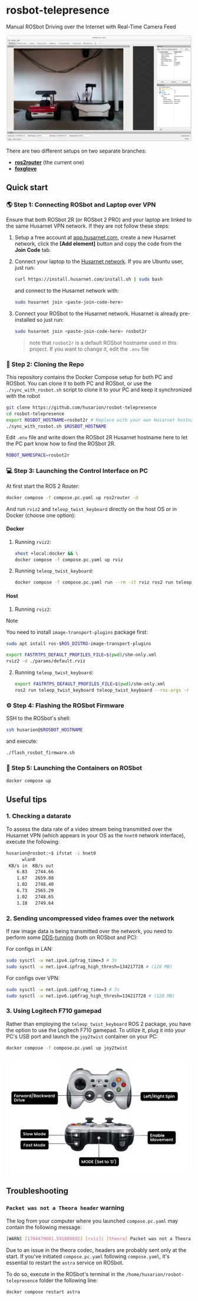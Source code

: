 # rosbot-telepresence

Manual ROSbot Driving over the Internet with Real-Time Camera Feed

![ROSbot ROS2 user interface](.docs/rosbot-rviz.png)

There are two different setups on two separate branches:

- [**ros2router**](https://github.com/husarion/rosbot-telepresence/tree/ros2router) (the current one)
- [**foxglove**](https://github.com/husarion/rosbot-telepresence/tree/foxglove)

## Quick start

### 🌎 Step 1: Connecting ROSbot and Laptop over VPN

Ensure that both ROSbot 2R (or ROSbot 2 PRO) and your laptop are linked to the same Husarnet VPN network. If they are not follow these steps:

1. Setup a free account at [app.husarnet.com](https://app.husarnet.com/), create a new Husarnet network, click the **[Add element]** button and copy the code from the **Join Code** tab.
2. Connect your laptop to the [Husarnet network](https://husarnet.com/docs). If you are Ubuntu user, just run:

   ```bash
   curl https://install.husarnet.com/install.sh | sudo bash
   ```

   and connect to the Husarnet network with:

   ```bash
   sudo husarnet join <paste-join-code-here>
   ```

3. Connect your ROSbot to the Husarnet network. Husarnet is already pre-installed so just run:

   ```bash
   sudo husarnet join <paste-join-code-here> rosbot2r
   ```

   > note that `rosbot2r` is a default ROSbot hostname used in this project. If you want to change it, edit the `.env` file

### 📁 Step 2: Cloning the Repo

This repository contains the Docker Compose setup for both PC and ROSbot. You can clone it to both PC and ROSbot, or use the `./sync_with_rosbot.sh` script to clone it to your PC and keep it synchronized with the robot

```bash
git clone https://github.com/husarion/rosbot-telepresence
cd rosbot-telepresence
export ROSBOT_HOSTNAME=rosbot2r # Replace with your own Husarnet hostname
./sync_with_rosbot.sh $ROSBOT_HOSTNAME
```

Edit `.env` file and write down the ROSbot 2R Husarnet hostname here to let the PC part know how to find the ROSbot 2R.

```bash
ROBOT_NAMESPACE=rosbot2r
```

### 💻 Step 3: Launching the Control Interface on PC

At first start the ROS 2 Router:

```bash
docker compose -f compose.pc.yaml up ros2router -d
```

And run `rviz2` and  `teleop_twist_keyboard` directly on the host OS or in Docker (choose one option):

#### Docker

1. Running `rviz2`:

   ```bash
   xhost +local:docker && \
   docker compose -f compose.pc.yaml up rviz
   ```

2. Running `teleop_twist_keyboard`:

   ```bash
   docker compose -f compose.pc.yaml run --rm -it rviz ros2 run teleop_twist_keyboard teleop_twist_keyboard --ros-args -r __ns:=/rosbot2r
   ```

#### Host

1. Running `rviz2`:

> [!NOTE]
> You need to install `image-transport-plugins` package first:
>
> ```bash
> sudo apt intall ros-$ROS_DISTRO-image-transport-plugins
> ```

   ```bash
   export FASTRTPS_DEFAULT_PROFILES_FILE=$(pwd)/shm-only.xml
   rviz2 -d ./params/default.rviz
   ```

2. Running `teleop_twist_keyboard`:

   ```bash
   export FASTRTPS_DEFAULT_PROFILES_FILE=$(pwd)/shm-only.xml
   ros2 run teleop_twist_keyboard teleop_twist_keyboard --ros-args -r __ns:=/rosbot2r
   ```

### ⚙️ Step 4: Flashing the ROSbot Firmware

SSH to the ROSbot's shell:

```bash
ssh husarion@$ROSBOT_HOSTNAME
```

and execute:

```bash
./flash_rosbot_firmware.sh
```

### 🤖 Step 5: Launching the Containers on ROSbot

```bash
docker compose up
```

## Useful tips

### 1. Checking a datarate

To assess the data rate of a video stream being transmitted over the Husarnet VPN (which appears in your OS as the `hnet0` network interface), execute the following:

```bash
husarion@rosbot:~$ ifstat -i hnet0
      wlan0
 KB/s in  KB/s out
    6.83   2744.66
    1.67   2659.88
    1.02   2748.40
    6.73   2565.20
    1.02   2748.65
    1.18   2749.64
```

### 2. Sending uncompressed video frames over the network

If raw image data is being transmitted over the network, you need to perform some [DDS-tunning](https://docs.ros.org/en/humble/How-To-Guides/DDS-tuning.html) (both on ROSbot and PC):

For configs in LAN:

```bash
sudo sysctl -w net.ipv4.ipfrag_time=3 # 3s
sudo sysctl -w net.ipv4.ipfrag_high_thresh=134217728 # (128 MB)
```

For configs over VPN:

```bash
sudo sysctl -w net.ipv6.ip6frag_time=3 # 3s
sudo sysctl -w net.ipv6.ip6frag_high_thresh=134217728 # (128 MB)
```

### 3. Using Logitech F710 gamepad

Rather than employing the `teleop_twist_keyboard` ROS 2 package, you have the option to use the Logitech F710 gamepad. To utilize it, plug it into your PC's USB port and launch the `joy2twist` container on your PC:

```bash
docker compose -f compose.pc.yaml up joy2twist
```

![ROSbot control with gamepad](.docs/gamepad-legend.jpg)

## Troubleshooting

###  `Packet was not a Theora header` warning

The log from your computer where you launched `compose.pc.yaml` may contain the following message:

```bash
[WARN] [1704479601.591809892] [rviz]: [theora] Packet was not a Theora header
```

Due to an issue in the theora codec, headers are probably sent only at the start. If you've initiated `compose.pc.yaml` following `compose.yaml`, it's essential to restart the `astra` service on ROSbot.

To do so, execute in the ROSbot's terminal in the `/home/husarion/rosbot-telepresence` folder the following line:

```bash
docker compose restart astra
```
